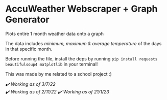 # AccuWeather Webscraper + Graph Generator 
Plots entire 1 month weather data onto a graph

The data includes *minimum, maximum & average temperature* of the days in that specific month.

Before running the file, install the deps by running
`pip install requests beautifulsoup4 matplotlib`
in your terminal!

This was made by me related to a school project :)

*✔️ Working as of 3/7/22*     
*✔️ Working as of 2/11/22*
*✔️ Working as of 21/1/23*
